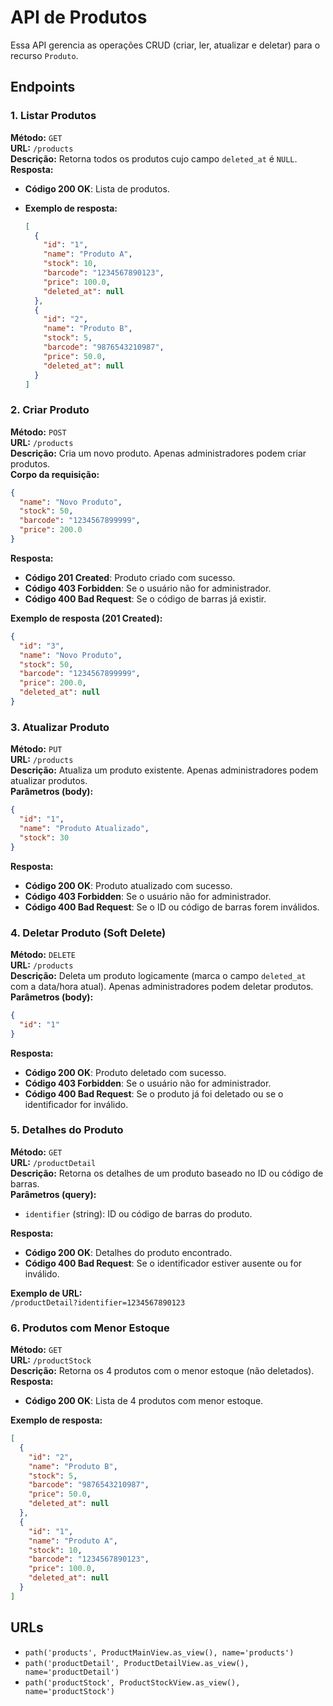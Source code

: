 
# API de Produtos

Essa API gerencia as operações CRUD (criar, ler, atualizar e deletar) para o recurso `Produto`.

## Endpoints

### 1. **Listar Produtos**
   **Método:** `GET`  
   **URL:** `/products`  
   **Descrição:** Retorna todos os produtos cujo campo `deleted_at` é `NULL`.  
   **Resposta:**  
   - **Código 200 OK**: Lista de produtos.
   - **Exemplo de resposta:**

     ```json
     [
       {
         "id": "1",
         "name": "Produto A",
         "stock": 10,
         "barcode": "1234567890123",
         "price": 100.0,
         "deleted_at": null
       },
       {
         "id": "2",
         "name": "Produto B",
         "stock": 5,
         "barcode": "9876543210987",
         "price": 50.0,
         "deleted_at": null
       }
     ]
     ```

### 2. **Criar Produto**
   **Método:** `POST`  
   **URL:** `/products`  
   **Descrição:** Cria um novo produto. Apenas administradores podem criar produtos.  
   **Corpo da requisição:**
   ```json
   {
     "name": "Novo Produto",
     "stock": 50,
     "barcode": "1234567899999",
     "price": 200.0
   }
   ```
   **Resposta:**  
   - **Código 201 Created**: Produto criado com sucesso.
   - **Código 403 Forbidden**: Se o usuário não for administrador.
   - **Código 400 Bad Request**: Se o código de barras já existir.
   
   **Exemplo de resposta (201 Created):**
   ```json
   {
     "id": "3",
     "name": "Novo Produto",
     "stock": 50,
     "barcode": "1234567899999",
     "price": 200.0,
     "deleted_at": null
   }
   ```

### 3. **Atualizar Produto**
   **Método:** `PUT`  
   **URL:** `/products`  
   **Descrição:** Atualiza um produto existente. Apenas administradores podem atualizar produtos.  
   **Parâmetros (body):**
   ```json
   {
     "id": "1",
     "name": "Produto Atualizado",
     "stock": 30
   }
   ```
   **Resposta:**  
   - **Código 200 OK**: Produto atualizado com sucesso.
   - **Código 403 Forbidden**: Se o usuário não for administrador.
   - **Código 400 Bad Request**: Se o ID ou código de barras forem inválidos.

### 4. **Deletar Produto (Soft Delete)**
   **Método:** `DELETE`  
   **URL:** `/products`  
   **Descrição:** Deleta um produto logicamente (marca o campo `deleted_at` com a data/hora atual). Apenas administradores podem deletar produtos.  
   **Parâmetros (body):**
   ```json
   {
     "id": "1"
   }
   ```
   **Resposta:**  
   - **Código 200 OK**: Produto deletado com sucesso.
   - **Código 403 Forbidden**: Se o usuário não for administrador.
   - **Código 400 Bad Request**: Se o produto já foi deletado ou se o identificador for inválido.

### 5. **Detalhes do Produto**
   **Método:** `GET`  
   **URL:** `/productDetail`  
   **Descrição:** Retorna os detalhes de um produto baseado no ID ou código de barras.  
   **Parâmetros (query):**
   - `identifier` (string): ID ou código de barras do produto.
   
   **Resposta:**  
   - **Código 200 OK**: Detalhes do produto encontrado.
   - **Código 400 Bad Request**: Se o identificador estiver ausente ou for inválido.

   **Exemplo de URL:**  
   `/productDetail?identifier=1234567890123`

### 6. **Produtos com Menor Estoque**
   **Método:** `GET`  
   **URL:** `/productStock`  
   **Descrição:** Retorna os 4 produtos com o menor estoque (não deletados).  
   **Resposta:**  
   - **Código 200 OK**: Lista de 4 produtos com menor estoque.
   
   **Exemplo de resposta:**
   ```json
   [
     {
       "id": "2",
       "name": "Produto B",
       "stock": 5,
       "barcode": "9876543210987",
       "price": 50.0,
       "deleted_at": null
     },
     {
       "id": "1",
       "name": "Produto A",
       "stock": 10,
       "barcode": "1234567890123",
       "price": 100.0,
       "deleted_at": null
     }
   ]
   ```

## URLs

- `path('products', ProductMainView.as_view(), name='products')`
- `path('productDetail', ProductDetailView.as_view(), name='productDetail')`
- `path('productStock', ProductStockView.as_view(), name='productStock')`

